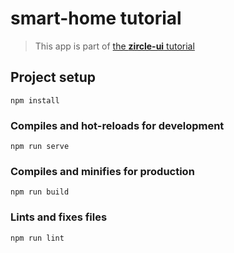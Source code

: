 # smart-home tutorial

> This app is part of [the **zircle-ui** tutorial](https://zircleui.github.io/docs/tutorial/)

## Project setup
```
npm install
```

### Compiles and hot-reloads for development
```
npm run serve
```

### Compiles and minifies for production
```
npm run build
```

### Lints and fixes files
```
npm run lint
```
